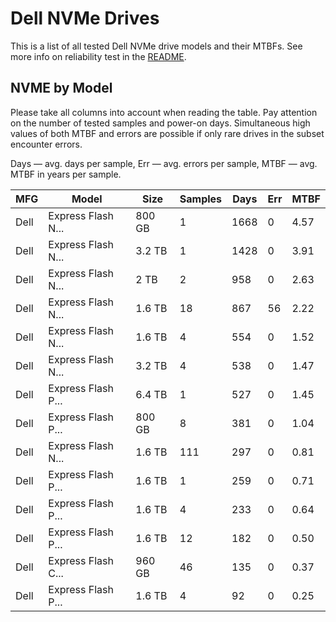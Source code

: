 Dell NVMe Drives
================

This is a list of all tested Dell NVMe drive models and their MTBFs. See more
info on reliability test in the [README](https://github.com/linuxhw/EnterpriseDrive).

NVME by Model
------------

Please take all columns into account when reading the table. Pay attention on the
number of tested samples and power-on days. Simultaneous high values of both MTBF
and errors are possible if only rare drives in the subset encounter errors.

Days — avg. days per sample,
Err  — avg. errors per sample,
MTBF — avg. MTBF in years per sample.

| MFG       | Model              | Size   | Samples | Days  | Err   | MTBF   |
|-----------|--------------------|--------|---------|-------|-------|--------|
| Dell      | Express Flash N... | 800 GB | 1       | 1668  | 0     | 4.57   |
| Dell      | Express Flash N... | 3.2 TB | 1       | 1428  | 0     | 3.91   |
| Dell      | Express Flash N... | 2 TB   | 2       | 958   | 0     | 2.63   |
| Dell      | Express Flash N... | 1.6 TB | 18      | 867   | 56    | 2.22   |
| Dell      | Express Flash N... | 1.6 TB | 4       | 554   | 0     | 1.52   |
| Dell      | Express Flash N... | 3.2 TB | 4       | 538   | 0     | 1.47   |
| Dell      | Express Flash P... | 6.4 TB | 1       | 527   | 0     | 1.45   |
| Dell      | Express Flash P... | 800 GB | 8       | 381   | 0     | 1.04   |
| Dell      | Express Flash N... | 1.6 TB | 111     | 297   | 0     | 0.81   |
| Dell      | Express Flash P... | 1.6 TB | 1       | 259   | 0     | 0.71   |
| Dell      | Express Flash P... | 1.6 TB | 4       | 233   | 0     | 0.64   |
| Dell      | Express Flash P... | 1.6 TB | 12      | 182   | 0     | 0.50   |
| Dell      | Express Flash C... | 960 GB | 46      | 135   | 0     | 0.37   |
| Dell      | Express Flash P... | 1.6 TB | 4       | 92    | 0     | 0.25   |
